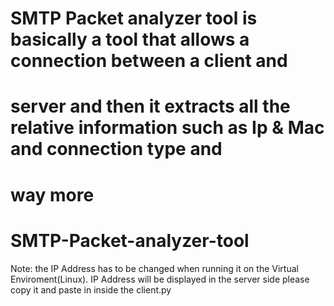 # SMTP Packet analyzer tool is basically a tool that allows a connection between a client and 
# server and then it extracts all the relative information such as Ip & Mac and connection type and 
# way more


# SMTP-Packet-analyzer-tool
Note: the IP Address has to be changed when running it on the Virtual Enviroment(Linux). IP Address will be displayed in the server side please copy it and paste in inside the client.py
